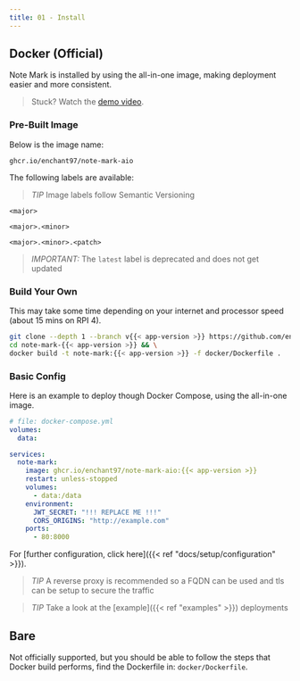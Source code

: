 ```yaml
---
title: 01 - Install
---
```


## Docker (Official)
Note Mark is installed by using the all-in-one image, making deployment easier and more consistent.

> Stuck? Watch the [demo video](https://youtu.be/rwL99Ac5g98).

### Pre-Built Image

Below is the image name:

```text
ghcr.io/enchant97/note-mark-aio
```

The following labels are available:

> *TIP* Image labels follow Semantic Versioning

```text
<major>

<major>.<minor>

<major>.<minor>.<patch>
```

> *IMPORTANT:* The `latest` label is deprecated and does not get updated

### Build Your Own
This may take some time depending on your internet and processor speed (about 15 mins on RPI 4).

```sh
git clone --depth 1 --branch v{{< app-version >}} https://github.com/enchant97/note-mark.git note-mark-{{< app-version >}} && \
cd note-mark-{{< app-version >}} && \
docker build -t note-mark:{{< app-version >}} -f docker/Dockerfile .
```

### Basic Config
Here is an example to deploy though Docker Compose, using the all-in-one image.

```yaml
# file: docker-compose.yml
volumes:
  data:

services:
  note-mark:
    image: ghcr.io/enchant97/note-mark-aio:{{< app-version >}}
    restart: unless-stopped
    volumes:
      - data:/data
    environment:
      JWT_SECRET: "!!! REPLACE ME !!!"
      CORS_ORIGINS: "http://example.com"
    ports:
      - 80:8000
```

For [further configuration, click here]({{< ref "docs/setup/configuration" >}}).

> *TIP* A reverse proxy is recommended so a FQDN can be used and tls can be setup to secure the traffic

> *TIP* Take a look at the [example]({{< ref "examples" >}}) deployments

## Bare
Not officially supported, but you should be able to follow the steps that Docker build performs, find the Dockerfile in: `docker/Dockerfile`.
